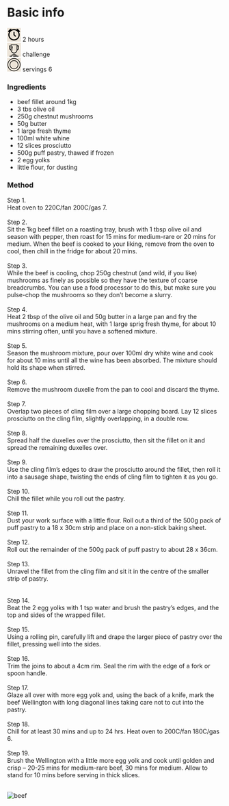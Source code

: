 # Basic info
<img src="/images/clock.png" alt="clock"> 2 hours 
<br />
<img src="./images/trophy.png" alt="trophy"> challenge 
<br />
<img src="./images/plate.png" alt="plate"> servings 6 <br />

### Ingredients
* beef fillet around 1kg
* 3 tbs olive oil
* 250g chestnut mushrooms
* 50g butter
* 1 large fresh thyme
* 100ml white whine
* 12 slices prosciutto
* 500g puff pastry, thawed if frozen
* 2 egg yolks
* little flour, for dusting

### Method
Step 1. <br /> Heat oven to 220C/fan 200C/gas 7.<br /><br /> 
Step 2. <br /> Sit the 1kg beef fillet on a roasting tray, brush with 1 tbsp olive oil and season with pepper, then roast for 15 mins for medium-rare or 20 mins for medium. When the beef is cooked to your liking, remove from the oven to cool, then chill in the fridge for about 20 mins.<br /><br /> 
Step 3. <br /> While the beef is cooling, chop 250g chestnut (and wild, if you like) mushrooms as finely as possible so they have the texture of coarse breadcrumbs. You can use a food processor to do this, but make sure you pulse-chop the mushrooms so they don’t become a slurry.<br /><br /> 
Step 4. <br /> Heat 2 tbsp of the olive oil and 50g butter in a large pan and fry the mushrooms on a medium heat, with 1 large sprig fresh thyme, for about 10 mins stirring often, until you have a softened mixture.<br /><br /> 
Step 5. <br /> Season the mushroom mixture, pour over 100ml dry white wine and cook for about 10 mins until all the wine has been absorbed. The mixture should hold its shape when stirred.<br /><br /> 
Step 6. <br /> Remove the mushroom duxelle from the pan to cool and discard the thyme.<br /><br /> 
Step 7. <br /> Overlap two pieces of cling film over a large chopping board. Lay 12 slices prosciutto on the cling film, slightly overlapping, in a double row.<br /><br /> 
Step 8. <br /> Spread half the duxelles over the prosciutto, then sit the fillet on it and spread the remaining duxelles over.<br /><br /> 
Step 9. <br /> Use the cling film’s edges to draw the prosciutto around the fillet, then roll it into a sausage shape, twisting the ends of cling film to tighten it as you go.<br /><br /> 
Step 10. <br /> Chill the fillet while you roll out the pastry.<br /> <br /> 
Step 11. <br /> Dust your work surface with a little flour. Roll out a third of the 500g pack of puff pastry to a 18 x 30cm strip and place on a non-stick baking sheet.<br /> <br /> 
Step 12. <br /> Roll out the remainder of the 500g pack of puff pastry to about 28 x 36cm.<br /> <br /> 
Step 13. <br /> Unravel the fillet from the cling film and sit it in the centre of the smaller strip of pastry.<br /><br />  
Step 14. <br /> Beat the 2 egg yolks with 1 tsp water and brush the pastry’s edges, and the top and sides of the wrapped fillet.<br /> <br /> 
Step 15. <br /> Using a rolling pin, carefully lift and drape the larger piece of pastry over the fillet, pressing well into the sides.<br /> <br /> 
Step 16. <br /> Trim the joins to about a 4cm rim. Seal the rim with the edge of a fork or spoon handle.<br /> <br /> 
Step 17. <br /> Glaze all over with more egg yolk and, using the back of a knife, mark the beef Wellington with long diagonal lines taking care not to cut into the pastry.<br /> <br /> 
Step 18. <br /> Chill for at least 30 mins and up to 24 hrs. Heat oven to 200C/fan 180C/gas 6.<br /> <br /> 
Step 19. <br /> Brush the Wellington with a little more egg yolk and cook until golden and crisp – 20-25 mins for medium-rare beef, 30 mins for medium. Allow to stand for 10 mins before serving in thick slices.<br /> <br /> 

<img src="/images/beef.png" alt="beef">

